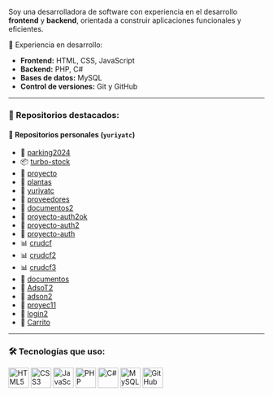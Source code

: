 Soy una desarrolladora de software con experiencia en el desarrollo **frontend** y **backend**, orientada a construir aplicaciones funcionales y eficientes.

💼 Experiencia en desarrollo:
- **Frontend:** HTML, CSS, JavaScript
- **Backend:** PHP, C#
- **Bases de datos:** MySQL
- **Control de versiones:** Git y GitHub

---

### 🌟 Repositorios destacados:

#### 📂 Repositorios personales (`yuriyatc`)
- 🔧 [parking2024](https://github.com/yuriyatc/parking2024)
- 📦 [turbo-stock](https://github.com/yuriyatc/turbo-stock)
- 📁 [proyecto](https://github.com/yuriyatc/proyecto)
- 🌱 [plantas](https://github.com/yuriyatc/plantas)
- 🚀 [yuriyatc](https://github.com/yuriyatc/yuriyatc)
- 📂 [proveedores](https://github.com/mlarause/proveedores)
- 📁 [documentos2](https://github.com/mlarause/documentos2)
- 🔐 [proyecto-auth2ok](https://github.com/mlarause/proyecto-auth2ok)
- 🔐 [proyecto-auth2](https://github.com/mlarause/proyecto-auth2)
- 🔐 [proyecto-auth](https://github.com/mlarause/proyecto-auth)
- 📊 [crudcf](https://github.com/mlarause/crudcf)
- 📊 [crudcf2](https://github.com/mlarause/crudcf2)
- 📊 [crudcf3](https://github.com/mlarause/crudcf3)
- 📄 [documentos](https://github.com/mlarause/documentos)
- 💼 [AdsoT2](https://github.com/mlarause/AdsoT2)
- 💼 [adson2](https://github.com/mlarause/adson2)
- 🧪 [proyec11](https://github.com/mlarause/proyec11)
- 🔐 [login2](https://github.com/mlarause/login2)
- 🛒 [Carrito](https://github.com/mlarause/Carrito)

---

### 🛠️ Tecnologías que uso:
<p align="left">
  <img src="https://cdn.jsdelivr.net/gh/devicons/devicon/icons/html5/html5-original.svg" height="40" alt="HTML5" />
  <img src="https://cdn.jsdelivr.net/gh/devicons/devicon/icons/css3/css3-original.svg" height="40" alt="CSS3" />
  <img src="https://cdn.jsdelivr.net/gh/devicons/devicon/icons/javascript/javascript-original.svg" height="40" alt="JavaScript" />
  <img src="https://cdn.jsdelivr.net/gh/devicons/devicon/icons/php/php-original.svg" height="40" alt="PHP" />
  <img src="https://cdn.jsdelivr.net/gh/devicons/devicon/icons/csharp/csharp-original.svg" height="40" alt="C#" />
  <img src="https://cdn.jsdelivr.net/gh/devicons/devicon/icons/mysql/mysql-original.svg" height="40" alt="MySQL" />
  <img src="https://cdn.jsdelivr.net/gh/devicons/devicon/icons/github/github-original.svg" height="40" alt="GitHub" />
</p>
